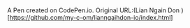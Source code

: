 # 

A Pen created on CodePen.io. Original URL:(Lian Ngain Don )[https://github.com/my-c-om/lianngaihdon-io/index.html]
